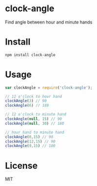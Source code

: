 # clock-angle

Find angle between hour and minute hands

# Install

```bash
npm install clock-angle
```

# Usage

```javascript
var clockAngle = require('clock-angle');

// 12 o'clock to hour hand
clockAngle(3) // 90
clockAngle(6) // 180

// 12 o'clock to minute hand
clockAngle(null, 15) // 90
clockAngle(null, 30) // 180

// hour hand to minute hand
clockAngle(0,15) // 90
clockAngle(12,15) // 90
clockAngle(9,15) // 180
```

# License

MIT
